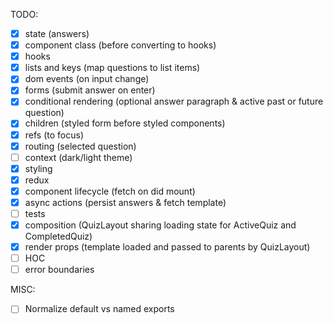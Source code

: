 TODO:

- [x] state (answers)
- [x] component class (before converting to hooks)
- [x] hooks
- [x] lists and keys (map questions to list items)
- [x] dom events (on input change)
- [x] forms (submit answer on enter)
- [x] conditional rendering (optional answer paragraph & active past or future question)
- [x] children (styled form before styled components)
- [x] refs (to focus)
- [x] routing (selected question)
- [ ] context (dark/light theme)
- [x] styling
- [x] redux
- [x] component lifecycle (fetch on did mount)
- [x] async actions (persist answers & fetch template)
- [ ] tests
- [x] composition (QuizLayout sharing loading state for ActiveQuiz and CompletedQuiz)
- [x] render props (template loaded and passed to parents by QuizLayout)
- [ ] HOC
- [ ] error boundaries

MISC:

- [ ] Normalize default vs named exports
